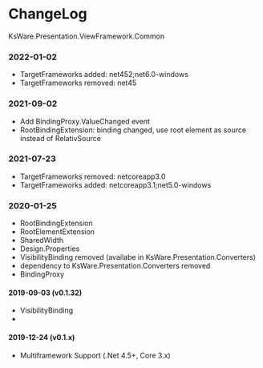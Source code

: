 # ChangeLog
KsWare.Presentation.ViewFramework.Common

### 2022-01-02
- TargetFrameworks added: net452;net6.0-windows
- TargetFrameworks removed: net45

### 2021-09-02
- Add BindingProxy.ValueChanged event
- RootBindingExtension: binding changed, use root element as source instead of RelativSource

### 2021-07-23
- TargetFrameworks removed: netcoreapp3.0
- TargetFrameworks added: netcoreapp3.1;net5.0-windows

### 2020-01-25
- RootBindingExtension
- RootElementExtension
- SharedWidth
- Design.Properties
- VisibilityBinding removed (availabe in KsWare.Presentation.Converters)
- dependency to KsWare.Presentation.Converters removed
- BindingProxy


#### 2019-09-03 (v0.1.32)
- VisibilityBinding
- 
#### 2019-12-24 (v0.1.x)
- Multiframework Support (.Net 4.5+, Core 3.x)


